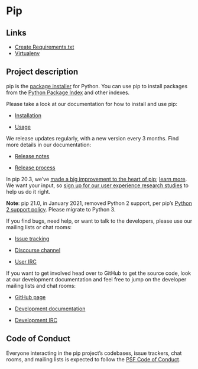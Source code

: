 # Pip

## Links
- [Create Requirements.txt](./Pip---Create-Requirements-txt.md)
- [Virtualenv](./Pip_virtualenv.md)

<h2 class="page-title">Project description</h2>

<div class="project-description">
<p>pip is the <a href="https://packaging.python.org/guides/tool-recommendations/" rel="nofollow">package installer</a> for Python. You can use pip to install packages from the <a href="https://pypi.org" rel="nofollow">Python Package Index</a> and other indexes.</p>
<p>Please take a look at our documentation for how to install and use pip:</p>
<ul class="simple">
<li><p><a href="https://pip.pypa.io/en/stable/installation/" rel="nofollow">Installation</a></p></li>
<li><p><a href="https://pip.pypa.io/en/stable/" rel="nofollow">Usage</a></p></li>
</ul>
<p>We release updates regularly, with a new version every 3 months. Find more details in our documentation:</p>
<ul class="simple">
<li><p><a href="https://pip.pypa.io/en/stable/news.html" rel="nofollow">Release notes</a></p></li>
<li><p><a href="https://pip.pypa.io/en/latest/development/release-process/" rel="nofollow">Release process</a></p></li>
</ul>
<p>In pip 20.3, we’ve <a href="https://pyfound.blogspot.com/2020/11/pip-20-3-new-resolver.html" rel="nofollow">made a big improvement to the heart of pip</a>; <a href="https://pip.pypa.io/en/latest/user_guide/#changes-to-the-pip-dependency-resolver-in-20-3-2020" rel="nofollow">learn more</a>. We want your input, so <a href="https://pyfound.blogspot.com/2020/03/new-pip-resolver-to-roll-out-this-year.html" rel="nofollow">sign up for our user experience research studies</a> to help us do it right.</p>
<p><strong>Note</strong>: pip 21.0, in January 2021, removed Python 2 support, per pip’s <a href="https://pip.pypa.io/en/latest/development/release-process/#python-2-support" rel="nofollow">Python 2 support policy</a>. Please migrate to Python 3.</p>
<p>If you find bugs, need help, or want to talk to the developers, please use our mailing lists or chat rooms:</p>
<ul class="simple">
<li><p><a href="https://github.com/pypa/pip/issues" rel="nofollow">Issue tracking</a></p></li>
<li><p><a href="https://discuss.python.org/c/packaging" rel="nofollow">Discourse channel</a></p></li>
<li><p><a href="https://kiwiirc.com/nextclient/#ircs://irc.libera.chat:+6697/pypa" rel="nofollow">User IRC</a></p></li>
</ul>
<p>If you want to get involved head over to GitHub to get the source code, look at our development documentation and feel free to jump on the developer mailing lists and chat rooms:</p>
<ul class="simple">
<li><p><a href="https://github.com/pypa/pip" rel="nofollow">GitHub page</a></p></li>
<li><p><a href="https://pip.pypa.io/en/latest/development" rel="nofollow">Development documentation</a></p></li>
<li><p><a href="https://kiwiirc.com/nextclient/#ircs://irc.libera.chat:+6697/pypa-dev" rel="nofollow">Development IRC</a></p></li>
</ul>
<section id="code-of-conduct">
<h2>Code of Conduct</h2>
<p>Everyone interacting in the pip project’s codebases, issue trackers, chat
rooms, and mailing lists is expected to follow the <a href="https://github.com/pypa/.github/blob/main/CODE_OF_CONDUCT.md" rel="nofollow">PSF Code of Conduct</a>.</p>
</section>

</div>

